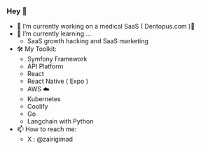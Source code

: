### Hey 👋


- 🔭 I’m currently working on a medical SaaS ( Dentopus.com )💊
- 🌱 I’m currently learning ...
  - SaaS growth hacking and SaaS marketing
- 🛠 My Toolkit:
  - Symfony Framework
  - API Platform
  - React
  - React Native ( Expo )
  - AWS ☁️
  - Kubernetes
  - Coolify
  - Go
  - Langchain with Python
- 📫 How to reach me: 
  - X : @zairigimad

